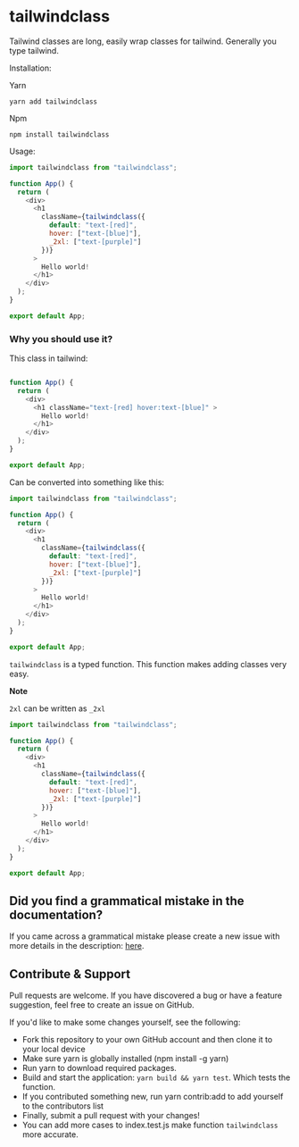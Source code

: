 # tailwindclass

Tailwind classes are long, easily wrap classes for tailwind. Generally you type tailwind.

Installation:

Yarn
```log
yarn add tailwindclass
```
Npm

```npm
npm install tailwindclass
```

Usage:

```javascript
import tailwindclass from "tailwindclass";

function App() {
  return (
    <div>
      <h1
        className={tailwindclass({
          default: "text-[red]",
          hover: ["text-[blue]"],
          _2xl: ["text-[purple]"]
        })}
      >
        Hello world!
      </h1>
    </div>
  );
}

export default App;
```

### Why you should use it?


This class in tailwind:


```javascript

function App() {
  return (
    <div>
      <h1 className="text-[red] hover:text-[blue]" >
        Hello world!
      </h1>
    </div>
  );
}

export default App;
```


Can be converted into something like this:

```javascript
import tailwindclass from "tailwindclass";

function App() {
  return (
    <div>
      <h1
        className={tailwindclass({
          default: "text-[red]",
          hover: ["text-[blue]"],
          _2xl: ["text-[purple]"]
        })}
      >
        Hello world!
      </h1>
    </div>
  );
}

export default App;
```




`tailwindclass` is a typed function. This function makes adding classes very easy. 


**Note** 

`2xl` can be written as `_2xl`

```javascript
import tailwindclass from "tailwindclass";

function App() {
  return (
    <div>
      <h1
        className={tailwindclass({
          default: "text-[red]",
          hover: ["text-[blue]"],
          _2xl: ["text-[purple]"]
        })}
      >
        Hello world!
      </h1>
    </div>
  );
}

export default App;
```


## Did you find a grammatical mistake in the documentation?

If you came across a grammatical mistake please create a new issue with more details in the description: [here](https://github.com/ilyaskarim/tailwindclass/issues/new?title=I%20found%20a%20grammatical%20mistake).

## Contribute & Support

Pull requests are welcome. If you have discovered a bug or have a feature suggestion, feel free to create an issue on GitHub.

If you'd like to make some changes yourself, see the following:

- Fork this repository to your own GitHub account and then clone it to your local device
- Make sure yarn is globally installed (npm install -g yarn)
- Run yarn to download required packages.
- Build and start the application: `yarn build && yarn test`. Which tests the function. 
- If you contributed something new, run yarn contrib:add <your GitHub username> <contribution type> to add yourself to the contributors list
- Finally, submit a pull request with your changes!
- You can add more cases to index.test.js make function `tailwindclass` more accurate. 
